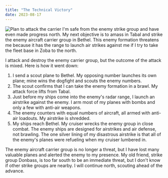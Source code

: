 ```yaml
---
title: "The Technical Victory"
date: 2023-08-17
---
```

![Plan to attack the carrier](/battle-reports-blog/assets/images/2023-08-17/attack_on_carrier_group.jpg)
I'm safe from the enemy strike group and have even made progress north. My next objective is to amass in Tabal and strike the enemy aircraft carrier group in Bethel. This enemy formation threatens me because it has the range to launch air strikes against me if I try to take the fleet base in Zoba to the north.

I attack and destroy the enemy carrier group, but the outcome of the attack is mixed. Here is how it went down:

1. I send a scout plane to Bethel. My opposing number launches its own plane; mine wins the dogfight and scouts the enemy numbers.
1. The scout confirms that I can take the enemy formation in a brawl. My attack force lifts from Tabal.
1. Just before my ships come into the enemy's radar range, I launch an airstrike against the enemy. I arm most of my planes with bombs and only a few with anti-air weapons.
1. The enemy counters with equal numbers of aircraft, all armed with anti-air loadouts. My airstrike is shredded.
1. My ships reach Bethel. My cruiser  wrecks the enemy group in close combat. The enemy ships are designed for airstrikes and air defense, not brawling. The one silver lining of my disastrous airstrike is that all of the enemy's planes were refueling when my cruiser lumbered in.

The enemy aircraft carrier group is no longer a threat, but I have lost many valuable planes and alerted the enemy to my presence. My old friend, strike group Donbass, is too far south to be an immediate threat, but I don't know if other strike groups are nearby. I will continue north, scouting ahead of the advance.
